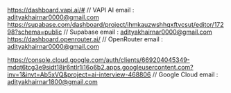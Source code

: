 https://dashboard.vapi.ai/# // VAPI AI email : adityakhairnar0000@gmail.com
https://supabase.com/dashboard/project/ihmkauzwshhqxftvcsut/editor/17298?schema=public // Supabase  email : adityakhairnar0000@gmail.com
https://dashboard.openrouter.ai/ // OpenRouter email : adityakhairnar0000@gmail.com

https://console.cloud.google.com/auth/clients/669204045349-mdqt6tcg3e9sidt18jr6ntlr1i16o6b2.apps.googleusercontent.com?inv=1&invt=Ab5xVQ&project=ai-interview-468806  // Google Cloud email : adityakhairnar1800@gmail.com


